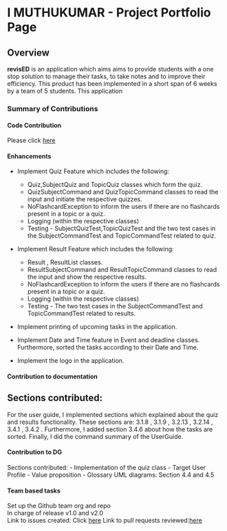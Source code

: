 # I MUTHUKUMAR - Project Portfolio Page

## Overview
**revisED** is an application which aims aims to provide students with a one stop solution to manage their tasks, to take  notes
 and to improve their efficiency.
 This product has been implemented in a short span of 6 weeks by a team of 5 students. This application


### Summary of Contributions

#### Code Contribution
Please click [here](https://nus-cs2113-ay2021s1.github.io/tp-dashboard/#breakdown=true&search=syncode98)

#### Enhancements 
- Implement Quiz Feature which includes the following:
    - Quiz,SubjectQuiz and TopicQuiz classes which form the quiz.
    - QuizSubjectCommand and QuizTopicCommand classes to read the input and initiate the respective quizzes.
    - NoFlashcardException to inform the users if there are no flashcards present in a topic or a quiz.
    - Logging (within the respective classes)
    - Testing - SubjectQuizTest,TopicQuizTest and the two test cases in the SubjectCommandTest and  TopicCommandTest related to quiz.
    
- Implement Result Feature which includes the following:
    - Result , ResultList classes.
    - ResultSubjectCommand and ResultTopicCommand classes to read the input and show the respective results.
    - NoFlashcardException to inform the users if there are no flashcards present in a topic or a quiz.
    - Logging (within the respective classes)
    - Testing -  The two test cases in the SubjectCommandTest and TopicCommandTest related to results.
       
 - Implement printing of upcoming tasks in the application.
 
 - Implement Date and Time feature in Event and deadline classes. Furthermore, sorted the tasks according to their Date and Time.
 
 - Implement the logo in the application.
 
 #### Contribution to documentation
  Sections contributed: 
  -
 For the user guide, I implemented sections which explained about the quiz and results functionality. These
 sections are: 3.1.8 , 3.1.9 , 3.2.13 , 3.2.14 , 3.4.1 , 3.4.2 . Furthermore, I added section 3.4.6 about how the tasks are sorted.
 Finally, I did the command summary of the UserGuide.
 
 #### Contribution to DG
 Sections contributed: 
    - Implementation of the quiz class
    - Target User Profile
    - Value proposition
    - Glossary
  UML diagrams: Section 4.4 and 4.5
 
 #### Team based tasks
 Set up the Github team org and repo <br>
 In charge of release v1.0 and v2.0 <br>
 Link to issues created: Click [here](https://github.com/AY2021S1-CS2113T-W13-1/tp/issues/created_by/syncode98)
 Link to pull requests reviewed:[here](https://github.com/AY2021S1-CS2113T-W13-1/tp/pulls?q=is%3Apr+is%3Aopen+reviewed-by%3A%40me)